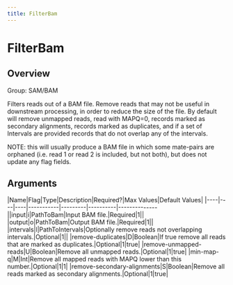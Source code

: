 ```yaml
---
title: FilterBam
---
```


# FilterBam

## Overview
Group: SAM/BAM

Filters reads out of a BAM file. Remove reads that may not be useful in downstream processing, in order
to reduce the size of the file. By default will remove unmapped reads, read with MAPQ=0, records
marked as secondary alignments, records marked as duplicates, and if a set of Intervals are provided
records that do not overlap any of the intervals.

NOTE: this will usually produce a BAM file in which some mate-pairs are orphaned (i.e. read 1 or
read 2 is included, but not both), but does not update any flag fields.

## Arguments

|Name|Flag|Type|Description|Required?|Max Values|Default Values|
|----|----|----|-----------|---------|----------|--------------||input|i|PathToBam|Input BAM file.|Required|1||
|output|o|PathToBam|Output BAM file.|Required|1||
|intervals|l|PathToIntervals|Optionally remove reads not overlapping intervals.|Optional|1||
|remove-duplicates|D|Boolean|If true remove all reads that are marked as duplicates.|Optional|1|true|
|remove-unmapped-reads|U|Boolean|Remove all unmapped reads.|Optional|1|true|
|min-map-q|M|Int|Remove all mapped reads with MAPQ lower than this number.|Optional|1|1|
|remove-secondary-alignments|S|Boolean|Remove all reads marked as secondary alignments.|Optional|1|true|

